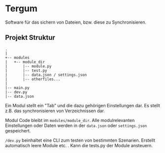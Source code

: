 # Tergum

Software für das sichern von Dateien, bzw. diese zu Synchronisieren.


## Projekt Struktur
```
.
|
+-- modules
|   +-- module_dir
|       |-- module.py
|       |-- test.py
|       |-- data.json / settings.json
|       |-- otherfiles...
|   
|-- main.py
|-- dev.py
|-- data.json
```

Ein Modul stellt ein "Tab" und die dazu gehörigen Einstellungen dar. Es stellt z.B. das synchronisieren von Verzeichnissen dar.

Modul Code bleibt im `modules/module_dir`. Alle modulrelevanten Einstellungen oder Daten werden in der `data.json` oder `settings.json` gespeichert.

`/dev.py` beinhaltet eine CLI zum testen von bestimmten Szenarien. Erstellt automatisch leere Module etc. . Kann die tests.py der Module ansteuern.
